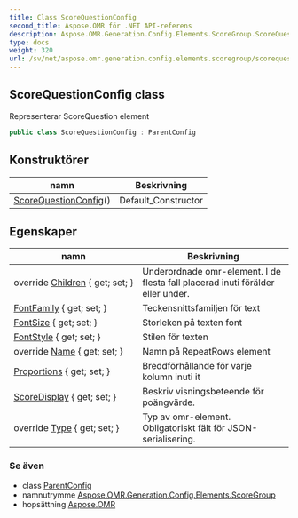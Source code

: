 ```yaml
---
title: Class ScoreQuestionConfig
second_title: Aspose.OMR för .NET API-referens
description: Aspose.OMR.Generation.Config.Elements.ScoreGroup.ScoreQuestionConfig klass. Representerar ScoreQuestion element
type: docs
weight: 320
url: /sv/net/aspose.omr.generation.config.elements.scoregroup/scorequestionconfig/
---
```

## ScoreQuestionConfig class

Representerar ScoreQuestion element

```csharp
public class ScoreQuestionConfig : ParentConfig
```

## Konstruktörer

| namn | Beskrivning |
| --- | --- |
| [ScoreQuestionConfig](scorequestionconfig/)() | Default_Constructor |

## Egenskaper

| namn | Beskrivning |
| --- | --- |
| override [Children](../../aspose.omr.generation.config.elements.scoregroup/scorequestionconfig/children/) { get; set; } | Underordnade omr-element. I de flesta fall placerad inuti förälder eller under. |
| [FontFamily](../../aspose.omr.generation.config.elements.scoregroup/scorequestionconfig/fontfamily/) { get; set; } | Teckensnittsfamiljen för text |
| [FontSize](../../aspose.omr.generation.config.elements.scoregroup/scorequestionconfig/fontsize/) { get; set; } | Storleken på texten font |
| [FontStyle](../../aspose.omr.generation.config.elements.scoregroup/scorequestionconfig/fontstyle/) { get; set; } | Stilen för texten |
| override [Name](../../aspose.omr.generation.config.elements.scoregroup/scorequestionconfig/name/) { get; set; } | Namn på RepeatRows element |
| [Proportions](../../aspose.omr.generation.config.elements.scoregroup/scorequestionconfig/proportions/) { get; set; } | Breddförhållande för varje kolumn inuti it |
| [ScoreDisplay](../../aspose.omr.generation.config.elements.scoregroup/scorequestionconfig/scoredisplay/) { get; set; } | Beskriv visningsbeteende för poängvärde. |
| override [Type](../../aspose.omr.generation.config.elements.scoregroup/scorequestionconfig/type/) { get; set; } | Typ av omr-element. Obligatoriskt fält för JSON-serialisering. |

### Se även

* class [ParentConfig](../../aspose.omr.generation.config/parentconfig/)
* namnutrymme [Aspose.OMR.Generation.Config.Elements.ScoreGroup](../../aspose.omr.generation.config.elements.scoregroup/)
* hopsättning [Aspose.OMR](../../)


